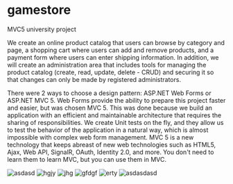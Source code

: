 # gamestore
MVC5 university project

We create an online product catalog that users can browse by category and page, a shopping cart where users can add and remove products, and a payment form where users can enter shipping information. In addition, we will create an administration area that includes tools for managing the product catalog (create, read, update, delete - CRUD) and securing it so that changes can only be made by registered administrators.

There were 2 ways to choose a design pattern: ASP.NET Web Forms or ASP.NET MVC 5. Web Forms provide the ability to prepare this project faster and easier, but was chosen MVC 5. This was done because we build an application with an efficient and maintainable architecture that requires the sharing of responsibilities.
We create Unit tests on the fly, and they allow us to test the behavior of the application in a natural way, which is almost impossible with complex web form management.
MVC 5 is a new technology that keeps abreast of new web technologies such as HTML5, Ajax, Web API, SignalR, OAuth, Identity 2.0, and more. You don't need to learn them to learn MVC, but you can use them in MVC.


![asdasd](https://user-images.githubusercontent.com/52636887/101151779-36780780-3633-11eb-841d-34228f69de55.PNG)
![hgjy](https://user-images.githubusercontent.com/52636887/101151810-40016f80-3633-11eb-97ee-e96e6525bdeb.PNG)
![jhg](https://user-images.githubusercontent.com/52636887/101151820-44c62380-3633-11eb-8f76-4172cfba8c5e.PNG)
![gfdgf](https://user-images.githubusercontent.com/52636887/101151843-514a7c00-3633-11eb-958a-a26133543161.PNG)
![erty](https://user-images.githubusercontent.com/52636887/101151854-53acd600-3633-11eb-8467-bbd52f784c33.PNG)
![asdasdasd](https://user-images.githubusercontent.com/52636887/101151972-76d78580-3633-11eb-8ebd-88e3a8ae44bb.PNG)
